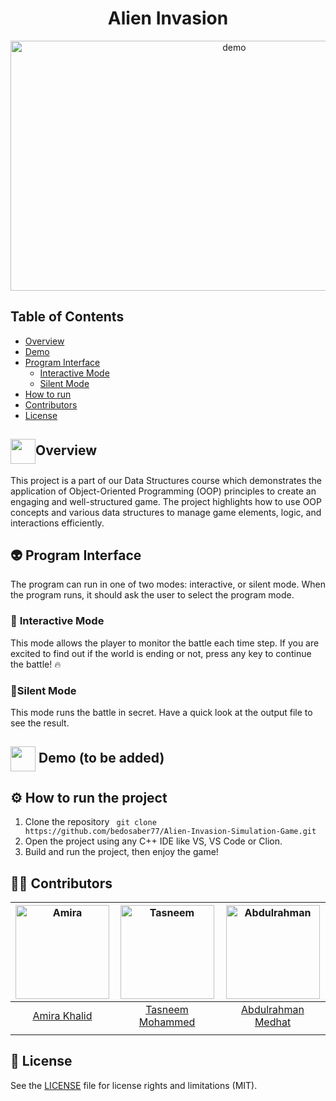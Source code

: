 <h1 align = 'center'>Alien Invasion</h1>
<p align="center">

  <img width="700" height ="400" align="center" src="https://i.ibb.co/F01VnvV/aliens-gif.gif" alt="demo"/>
</p>

##  Table of Contents

-  <a href="##Overview">Overview</a>
- <a href="#demo">Demo</a>
- <a href="#program-interface">Program Interface</a>
     - <a href="#interactive-mode">Interactive Mode</a>
     - <a href="#silent-mode">Silent Mode</a>
- <a href="#how-to-run">How to run</a>
- <a href="#contributors">Contributors</a>
- <a href ="#license">License</a>

## <img align="center" width="40px" height="40px" src="https://media2.giphy.com/media/Lqo3UBlXeHwZDoebKX/giphy.gif?cid=6c09b952ca6a8b16a6bd2e3a21cb529de5477c56ab8584ae&rid=giphy.gif&ct=s"><a id="overview">Overview</a>
This project is a part of our Data Structures course which demonstrates the application of Object-Oriented Programming (OOP) principles to create an engaging and well-structured game. The project highlights how to use OOP concepts and various data structures to manage game elements, logic, and interactions efficiently.
## 👽<a id="Overview"></a> <a id="program-interface">Program Interface</a>
The program can run in one of two modes: interactive, or silent mode. When the program runs, it should ask the user to select the program mode.
    
### 👾 <a id="interactive-mode">Interactive Mode</a>
This mode allows the player to monitor the battle each time step. If you are excited to find out if the world is ending or not, press any key to continue the battle! 🔥
    
### 🤫<a id="silent-mode">Silent Mode</a>
 This mode runs the battle in secret. Have a quick look at the output file to see the result.
## <img align="center" width="40px" src="https://media.tenor.com/fNvI88SpbiYAAAAi/web-tv-brasileira-web-tv-zeiros.gif"> Demo <a id="demo"></a>(to be added)

## ⚙️ <a id="how-to-run">How to run the project</a>

1. Clone the repository 
     ` git clone https://github.com/bedosaber77/Alien-Invasion-Simulation-Game.git`
2. Open the project using any C++ IDE like VS, VS Code or Clion.
3. Build and run the project, then enjoy the game!

## 🧑‍💻 <a id="contributors">Contributors</a>
| <a href="https://avatars.githubusercontent.com/u/149877108?s=400&v=4"><img src="https://avatars.githubusercontent.com/u/149877108?s=400&v=4" alt="Amira" width="150"></a> | <a href="[Tasneemmohammed0 (Tasneem Mohammed)](https://github.com/Tasneemmohammed0)"><img src="https://avatars.githubusercontent.com/u/149891742?v=4" alt="Tasneem" width="150"></a> | <a href="[bedosaber77 (Abdelrahman Medhat Saber)](https://github.com/bedosaber77)"><img src="https://avatars.githubusercontent.com/u/136710727?v=4" alt="Abdulrahman" width="150"></a> |
| :-----------------------------------------------------------------------------------------------------------------------------------------------------------------------: | :----------------------------------------------------------------------------------------------------------------------------------------------------------------------------------: | :------------------------------------------------------------------------------------------------------------------------------------------------------------------------------------: |
|                                                             [Amira Khalid](https://github.com/AmiraKhalid04)                                                              |                                                               [Tasneem Mohammed](https://github.com/Tasneemmohammed0)                                                                |                                                                  [Abdulrahman Medhat](https://github.com/bedosaber77)                                                                  |
|                                                                                                                                                                           |                                                                                                                                                                                      |                                                                                                                                                                                        |

## 🔐 <a id ="license">License</a>
 See the [LICENSE]() file for license rights and limitations (MIT).

 

